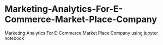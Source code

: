 # Marketing-Analytics-For-E-Commerce-Market-Place-Company
Marketing Analytics For E-Commerce Market Place Company using jupyter notebook
